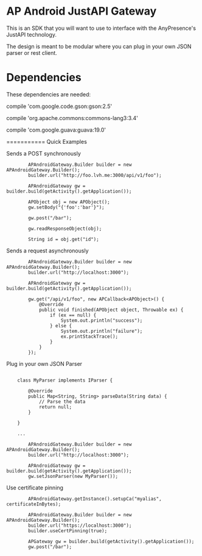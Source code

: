 AP Android JustAPI Gateway
===========

This is an SDK that you will want to use to interface with the AnyPresence's JustAPI technology.

The design is meant to be modular where you can plug in your own JSON parser or rest client.

Dependencies
===========

These dependencies are needed:

compile 'com.google.code.gson:gson:2.5'

compile 'org.apache.commons:commons-lang3:3.4'

compile 'com.google.guava:guava:19.0'

===========
Quick Examples

Sends a POST synchronously
```{java}
        APAndroidGateway.Builder builder = new APAndroidGateway.Builder();
        builder.url("http://foo.lvh.me:3000/api/v1/foo");

        APAndroidGateway gw = builder.build(getActivity().getApplication());

        APObject obj = new APObject();
        gw.setBody("{'foo':'bar'}");

        gw.post("/bar");

        gw.readResponseObject(obj);

        String id = obj.get("id");

```

Sends a request asynchronously
```{java}
        APAndroidGateway.Builder builder = new APAndroidGateway.Builder();
        builder.url("http://localhost:3000");

        APAndroidGateway gw = builder.build(getActivity().getApplication());

        gw.get("/api/v1/foo", new APCallback<APObject>() {
            @Override
            public void finished(APObject object, Throwable ex) {
                if (ex == null) {
                    System.out.println("success");
                } else {
                    System.out.println("failure");
                    ex.printStackTrace();
                }
            }
        });
```

Plug in your own JSON Parser
```{java}

    class MyParser implements IParser {

        @Override
        public Map<String, String> parseData(String data) {
            // Parse the data
            return null;
        }

    }

    ...

        APAndroidGateway.Builder builder = new APAndroidGateway.Builder();
        builder.url("http://localhost:3000");

        APAndroidGateway gw = builder.build(getActivity().getApplication());
        gw.setJsonParser(new MyParser());
```

Use certificate pinning
```{java}
        APAndroidGateway.getInstance().setupCa("myalias", certificateInBytes);

        APAndroidGateway.Builder builder = new APAndroidGateway.Builder();
        builder.url("https://localhost:3000");
        builder.useCertPinning(true);

        APGateway gw = builder.build(getActivity().getApplication());
        gw.post("/bar");
```